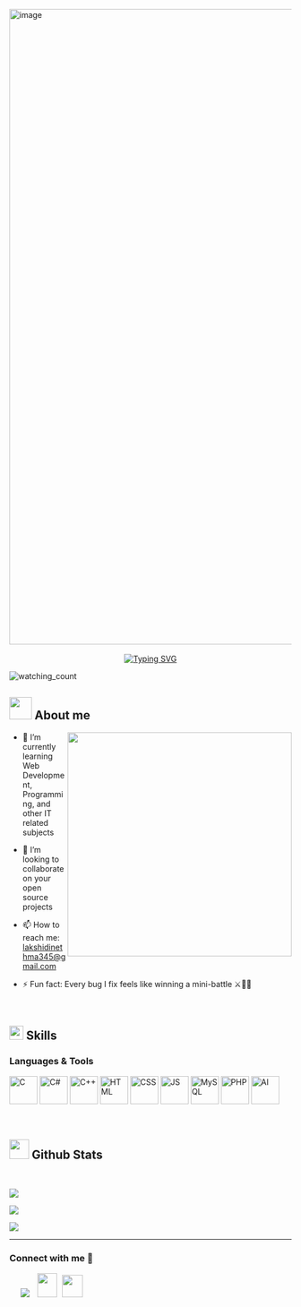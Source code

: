 <img width="948" height="1135" alt="image" src="https://github.com/user-attachments/assets/8835bb80-233d-40d9-b359-2da867a31fed" />﻿
<p align="center">
<a href="https://git.io/typing-svg"><img src="https://readme-typing-svg.demolab.com?font=Georgia&weight=800&pause=1000&size=33&color=FFFFFF&width=370&height=100&lines=Hi+%2C+I'm+Lakshi+Dinethma+%F0%9F%91%8B" alt="Typing SVG" /></a>
</p>
<p align="left"> 
<img src="https://komarev.com/ghpvc/?username=Mahdiiye&color=brightgreen" alt="watching_count" />
 </p>
 
## <picture><img src = "https://user-images.githubusercontent.com/64439609/213525571-a0b12213-7e89-48df-a45f-153c78f3cf5e.png" width =40px></picture> **About me**

<picture> <img align="right" src="https://mir-s3-cdn-cf.behance.net/project_modules/disp/601014116770475.6068beff4640a.gif" width = 400px></picture>
 <p align="left">
 
</p>


- 🌱 I’m currently learning Web Development, Programming, and other IT related subjects
  
- 👯 I’m looking to collaborate on your open source projects
  
- 📫 How to reach me: lakshidinethma345@gmail.com
  

- ⚡ Fun fact: Every bug I fix feels like winning a mini-battle ⚔️👨‍💻

<br>


## <img src="https://media2.giphy.com/media/QssGEmpkyEOhBCb7e1/giphy.gif?cid=ecf05e47a0n3gi1bfqntqmob8g9aid1oyj2wr3ds3mg700bl&rid=giphy.gif" width ="25"><b> Skills</b>

<p align="left">
 <h3 align="left" >Languages & Tools</h3>

<p align="left">
    <img src="https://img.icons8.com/color/48/000000/c-programming.png" alt="C" width="50" height="50"/>
    <img src="https://img.icons8.com/color/48/000000/c-sharp-logo.png" alt="C#" width="50" height="50"/>
    <img src="https://img.icons8.com/color/48/000000/c-plus-plus-logo.png" alt="C++" width="50" height="50"/>
    <img src="https://img.icons8.com/color/48/000000/html-5--v1.png" alt="HTML" width="50" height="50"/>
    <img src="https://img.icons8.com/color/48/000000/css3.png" alt="CSS" width="50" height="50"/>
    <img src="https://img.icons8.com/color/48/000000/javascript--v1.png" alt="JS" width="50" height="50"/>
    <img src="https://img.icons8.com/color/48/000000/mysql-logo.png" alt="MySQL" width="50" height="50"/>
    <img src="https://img.icons8.com/officel/40/php-logo.png" alt="PHP" width="50" height="50"/>
    <img src="https://img.icons8.com/color/48/000000/artificial-intelligence.png" alt="AI" width="50" height="50"/>
</p>


 

<br>
</p>


## <img src="https://media.giphy.com/media/iY8CRBdQXODJSCERIr/giphy.gif" width="35"><b> Github Stats </b>
<br>

<div align="left">

![](https://github-readme-stats.vercel.app/api?username=Lakshi345&theme=dracula&hide_border=false&include_all_commits=true&count_private=true)<br/>

![](https://github-readme-streak-stats.herokuapp.com/?user=Lakshi345&theme=dracula&hide_border=false)<br/>

![](https://github-readme-stats.vercel.app/api/top-langs/?username=Lakshi345&theme=dracula&hide_border=false&include_all_commits=true&count_private=true&layout=compact)
	
</a>
</div>



-----

<h3 align="left" >Connect with me 🤝 </h3>

<p align="left">

 <div align="left"  class="icons-social" style="margin-left: 10px;">
        <a   target="_blank" href="https://www.linkedin.com/in/lakshi-dinethma-809875378">
			<img src="https://img.icons8.com/doodle/40/000000/linkedin--v2.png" style="margin-left: 10px;" ></a>
		<a style="margin-left: 10px;" target="_blank" href="lakshidinethma345@gmail.com">
				<img src="https://img.icons8.com/doodle/2x/gmail-new.png" style=" width:35px; height:43px;"></a>
		<a style="margin-left: 5px;" target="_blank" href="https://t.me/lakshi0122">
					<img src="https://img.icons8.com/?size=100&id=MIMjVKoXINIT&format=png&color=000000" style=" width:37px; height:40px;"></a>
      </div>

</p>


	

</div>
